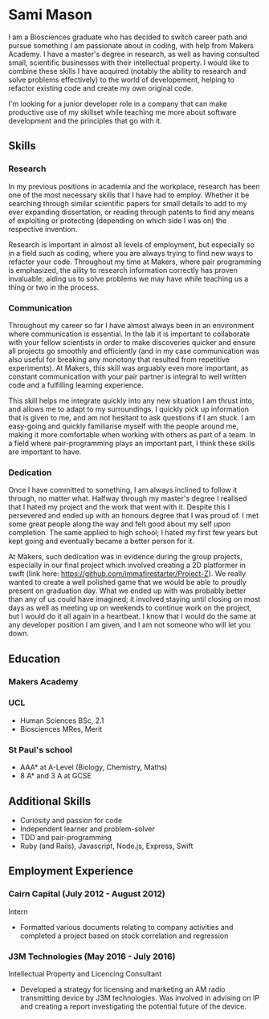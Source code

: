 # Sami Mason

I am a Biosciences graduate who has decided to switch career path and pursue something I am passionate about in coding, with help from Makers Academy. I have a master's degree in research, as well as having consulted small, scientific businesses with their intellectual property. I would like to combine these skills I have acquired (notably the ability to research and solve problems effectively) to the world of developement, helping to refactor existing code and create my own original code.

I'm looking for a junior developer role in a company that can make productive use of my skillset while teaching me more about software development and the principles that go with it.


## Skills

### Research

In my previous positions in academia and the workplace, research has been one of the most necessary skills that I have had to employ. Whether it be searching through similar scientific papers for small details to add to my ever expanding dissertation, or reading through patents to find any means of exploiting or protecting (depending on which side I was on) the respective invention.

Research is important in almost all levels of employment, but especially so in a field such as coding, where you are always trying to find new ways to refactor your code. Throughout my time at Makers, where pair programming is emphasized, the aility to research information correctly has proven invaluable; aiding us to solve problems we may have while teaching us a thing or two in the process.

### Communication

Throughout my career so far I have almost always been in an environment where communication is essential. In the lab it is important to collaborate with your fellow scientists in order to make discoveries quicker and ensure all projects go smoothly and efficiently (and in my case communication was also useful for breaking any monotony that resulted from repetitive experiments). At Makers, this skill was arguably even more important, as constant communication with your pair partner is integral to well written code and a fulfilling learning experience.

This skill helps me integrate quickly into any new situation I am thrust into, and allows me to adapt to my surroundings. I quickly pick up information that is given to me, and am not hesitant to ask questions if I am stuck. I am easy-going and quickly familiarise myself with the people around me, making it more comfortable when working with others as part of a team. In a field where pair-programming plays an important part, I think these skills are important to have.

### Dedication

Once I have committed to something, I am always inclined to follow it through, no matter what. Halfway through my master's degree I realised that I hated my project and the work that went with it. Despite this I persevered and ended up with an honours degree that I was proud of. I met some great people along the way and felt good about my self upon completion. The same applied to high school; I hated my first few years but kept going and eventually became a better person for it.

At Makers, such dedication was in evidence during the group projects, especially in our final project which involved creating a 2D platformer in swift (link here: https://github.com/immafirestarter/Project-Z). We really wanted to create a well polished game that we would be able to proudly present on graduation day. What we ended up with was probably better than any of us could have imagined; it involved staying until closing on most days as well as meeting up on weekends to continue work on the project, but I would do it all again in a heartbeat. I know that I would do the same at any developer position I am given, and I am not someone who will let you down.


## Education

### Makers Academy

### UCL

- Human Sciences BSc, 2.1
- Biosciences MRes, Merit

### St Paul's school

- AAA* at A-Level (Biology, Chemistry, Maths)
- 8 A* and 3 A at GCSE


## Additional Skills

- Curiosity and passion for code
- Independent learner and problem-solver
- TDD and pair-programming
- Ruby (and Rails), Javascript, Node.js, Express, Swift


## Employment Experience

### Cairn Capital (July 2012 - August 2012)
Intern
- Formatted various documents relating to company activities and completed a project based on stock
correlation and regression

### J3M Technologies (May 2016 - July 2016)
Intellectual Property and Licencing Consultant
- Developed a strategy for licensing and marketing an AM radio transmitting device by J3M technologies. Was
involved in advising on IP and creating a report investigating the potential future of the device.
